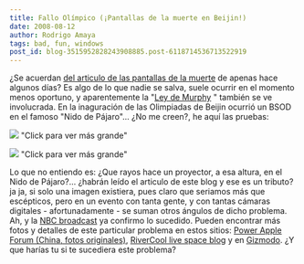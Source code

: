 ```yaml
---
title: Fallo Olímpico (¡Pantallas de la muerte en Beijin!)
date: 2008-08-12
author: Rodrigo Amaya
tags: bad, fun, windows
post_id: blog-3515952828243908885.post-6118714536713522919
---
```


¿Se acuerdan [del articulo de las pantallas de la muerte](http://www.srbyte.com/2008/08/las-pantallas-de-la-muerte-sod.html) de apenas hace algunos días? Es algo de lo que nadie se salva, suele ocurrir en el momento menos oportuno, y aparentemente la "[Ley de Murphy](http://es.wikipedia.org/wiki/Ley_de_Murphy)
" también se ve involucrada. En la inaguración de las Olimpiadas de Beijin ocurrió un BSOD en el famoso "Nido de Pájaro"... ¿No me creen?, he aquí las pruebas:

[![](https://3.bp.blogspot.com/_ayvorITawE4/SKGTYpRxiUI/AAAAAAAABDs/Ofd8aRJeGM8/s320/bsod1.jpg)](https://3.bp.blogspot.com/_ayvorITawE4/SKGTYpRxiUI/AAAAAAAABDs/Ofd8aRJeGM8/s1600-h/bsod1.jpg)
"Click para ver más
grande"

[![](https://3.bp.blogspot.com/_ayvorITawE4/SKGTY5VY5CI/AAAAAAAABD0/Y-Ma9IzchOw/s320/bsod_nest_main2.jpg)](https://3.bp.blogspot.com/_ayvorITawE4/SKGTY5VY5CI/AAAAAAAABD0/Y-Ma9IzchOw/s1600-h/bsod_nest_main2.jpg)
"Click para ver más
grande"

Lo que no entiendo es: ¿Que rayos hace un proyector, a esa altura, en el Nido de Pájaro?... ¿habrán leído el articulo de este blog y ese es un tributo? ja ja, si solo una imagen existiera, pues claro que seriamos más que escépticos, pero en un evento con tanta gente, y con tantas cámaras digitales - afortunadamente - se suman otros ángulos de dicho problema. Ah, y la [NBC broadcast](http://www.nbc.com/) ya confirmo lo sucedido. Pueden encontrar más fotos y detalles de este particular problema en estos sitios: [Power Apple Forum (China, fotos originales)](http://forum.powerapple.com/modules.php?name=forum&file=viewtopic&forum=62&topic=23034&start=0), [RiverCool live space blog](http://rivercoolcool.spaces.live.com/blog/cns%21D6F05428A2B8CB48%211570.entry) y en [Gizmodo](http://gizmodo.com/5035456/blue-screen-of-death-strikes-birds-nest-during-opening-ceremonies-torch-lighting#c7158273). ¿Y que harías tu si te sucediera este problema?